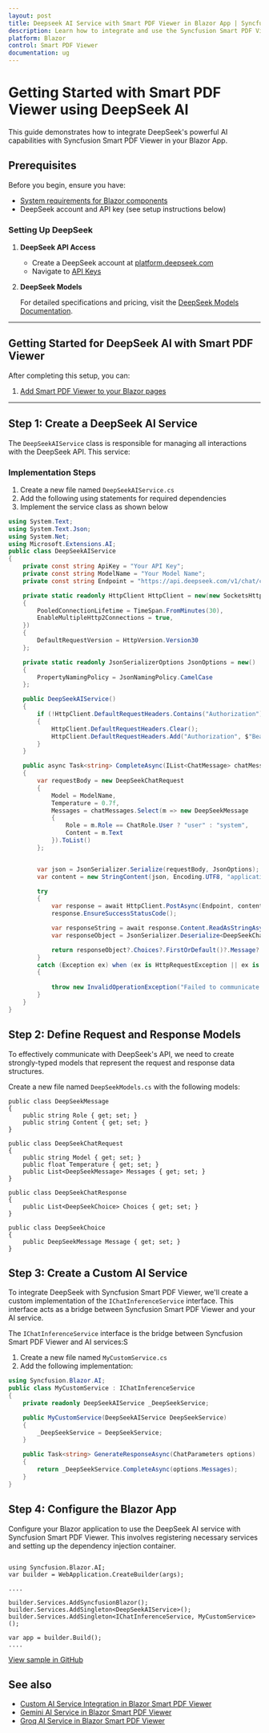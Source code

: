 ```yaml
---
layout: post
title: Deepseek AI Service with Smart PDF Viewer in Blazor App | Syncfusion
description: Learn how to integrate and use the Syncfusion Smart PDF Viewer in a Blazor Web App with DeepSeek AI services.
platform: Blazor
control: Smart PDF Viewer
documentation: ug
---
```


# Getting Started with Smart PDF Viewer using DeepSeek AI

This guide demonstrates how to integrate DeepSeek's powerful AI capabilities with Syncfusion Smart PDF Viewer in your Blazor App. 

## Prerequisites

Before you begin, ensure you have:

* [System requirements for Blazor components](https://blazor.syncfusion.com/documentation/system-requirements)
* DeepSeek account and API key (see setup instructions below)

### Setting Up DeepSeek

1. **DeepSeek API Access**
   * Create a DeepSeek account at [platform.deepseek.com](https://platform.deepseek.com)
   * Navigate to [API Keys](https://platform.deepseek.com/api_keys)

2. **DeepSeek Models**

   For detailed specifications and pricing, visit the [DeepSeek Models Documentation](https://api-docs.deepseek.com/quick_start/pricing).


---

## Getting Started for DeepSeek AI with Smart PDF Viewer

After completing this setup, you can:

1. [Add Smart PDF Viewer to your Blazor pages](../blazor/getting-started/web-app.md)

---

## Step 1: Create a DeepSeek AI Service

The `DeepSeekAIService` class is responsible for managing all interactions with the DeepSeek API. This service:

### Implementation Steps

1. Create a new file named `DeepSeekAIService.cs`
2. Add the following using statements for required dependencies
3. Implement the service class as shown below

```csharp
using System.Text;
using System.Text.Json;
using System.Net;
using Microsoft.Extensions.AI;
public class DeepSeekAIService
{
    private const string ApiKey = "Your API Key";
    private const string ModelName = "Your Model Name";
    private const string Endpoint = "https://api.deepseek.com/v1/chat/completions";

    private static readonly HttpClient HttpClient = new(new SocketsHttpHandler
    {
        PooledConnectionLifetime = TimeSpan.FromMinutes(30),
        EnableMultipleHttp2Connections = true,
    })
    {
        DefaultRequestVersion = HttpVersion.Version30
    };

    private static readonly JsonSerializerOptions JsonOptions = new()
    {
        PropertyNamingPolicy = JsonNamingPolicy.CamelCase
    };

    public DeepSeekAIService()
    {
        if (!HttpClient.DefaultRequestHeaders.Contains("Authorization"))
        {
            HttpClient.DefaultRequestHeaders.Clear();
            HttpClient.DefaultRequestHeaders.Add("Authorization", $"Bearer {ApiKey}");
        }
    }

    public async Task<string> CompleteAsync(IList<ChatMessage> chatMessages)
    {
        var requestBody = new DeepSeekChatRequest
        {
            Model = ModelName,
            Temperature = 0.7f,
            Messages = chatMessages.Select(m => new DeepSeekMessage
            {
                Role = m.Role == ChatRole.User ? "user" : "system",
                Content = m.Text
            }).ToList()
        };


        var json = JsonSerializer.Serialize(requestBody, JsonOptions);
        var content = new StringContent(json, Encoding.UTF8, "application/json");

        try
        {
            var response = await HttpClient.PostAsync(Endpoint, content);
            response.EnsureSuccessStatusCode();

            var responseString = await response.Content.ReadAsStringAsync();
            var responseObject = JsonSerializer.Deserialize<DeepSeekChatResponse>(responseString, JsonOptions);

            return responseObject?.Choices?.FirstOrDefault()?.Message?.Content ?? "No response from DeepSeek.";
        }
        catch (Exception ex) when (ex is HttpRequestException || ex is JsonException)
        {
                
            throw new InvalidOperationException("Failed to communicate with DeepSeek API.", ex);
        }
    }
}
```

## Step 2: Define Request and Response Models

To effectively communicate with DeepSeek's API, we need to create strongly-typed models that represent the request and response data structures. 

Create a new file named `DeepSeekModels.cs` with the following models:

```CSharp
public class DeepSeekMessage
{
    public string Role { get; set; }
    public string Content { get; set; }
}

public class DeepSeekChatRequest
{
    public string Model { get; set; }
    public float Temperature { get; set; }
    public List<DeepSeekMessage> Messages { get; set; }
}

public class DeepSeekChatResponse
{
    public List<DeepSeekChoice> Choices { get; set; }
}

public class DeepSeekChoice
{
    public DeepSeekMessage Message { get; set; }
}
```

## Step 3: Create a Custom AI Service

To integrate DeepSeek with Syncfusion Smart PDF Viewer, we'll create a custom implementation of the `IChatInferenceService` interface. This interface acts as a bridge between Syncfusion Smart PDF Viewer and your AI service.

The `IChatInferenceService` interface is the bridge between Syncfusion Smart PDF Viewer and AI services:S

1. Create a new file named `MyCustomService.cs`
2. Add the following implementation:

```csharp
using Syncfusion.Blazor.AI;
public class MyCustomService : IChatInferenceService
{
    private readonly DeepSeekAIService _DeepSeekService;

    public MyCustomService(DeepSeekAIService DeepSeekService)
    {
        _DeepSeekService = DeepSeekService;
    }

    public Task<string> GenerateResponseAsync(ChatParameters options)
    {
        return _DeepSeekService.CompleteAsync(options.Messages);
    }
}
```

## Step 4: Configure the Blazor App

Configure your Blazor application to use the DeepSeek AI service with Syncfusion Smart PDF Viewer. This involves registering necessary services and setting up the dependency injection container.

```CSharp

using Syncfusion.Blazor.AI;
var builder = WebApplication.CreateBuilder(args);

....

builder.Services.AddSyncfusionBlazor();
builder.Services.AddSingleton<DeepSeekAIService>();
builder.Services.AddSingleton<IChatInferenceService, MyCustomService>();

var app = builder.Build();
....

```

[View sample in GitHub]()

## See also

* [Custom AI Service Integration in Blazor Smart PDF Viewer](./custom-ai-service)
* [Gemini AI Service in Blazor Smart PDF Viewer](./gemini-service)
* [Groq AI Service in Blazor Smart PDF Viewer](./groq-service)